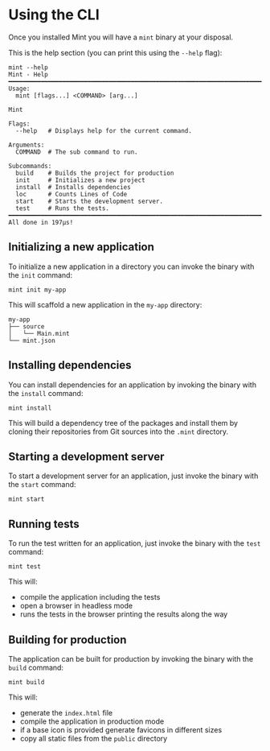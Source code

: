 # Using the CLI

Once you installed Mint you will have a `mint` binary at your disposal.

This is the help section \(you can print this using the `--help` flag\):

```text
mint --help
Mint - Help                                           
━━━━━━━━━━━━━━━━━━━━━━━━━━━━━━━━━━━━━━━━━━━━━━━━━━━━━━━━━━━━━━━━━━━━━━━━━━━━━━━━
Usage:
  mint [flags...] <COMMAND> [arg...]

Mint

Flags:
  --help   # Displays help for the current command.

Arguments:
  COMMAND  # The sub command to run.

Subcommands:
  build    # Builds the project for production
  init     # Initializes a new project
  install  # Installs dependencies
  loc      # Counts Lines of Code
  start    # Starts the development server.
  test     # Runs the tests.
━━━━━━━━━━━━━━━━━━━━━━━━━━━━━━━━━━━━━━━━━━━━━━━━━━━━━━━━━━━━━━━━━━━━━━━━━━━━━━━━
All done in 197μs!
```

## Initializing a new application

To initialize a new application in a directory you can invoke the binary with the `init` command:

```text
mint init my-app
```

This will scaffold a new application in the `my-app` directory:

```text
my-app
├── source
│   └── Main.mint
└── mint.json
```

## Installing dependencies

You can install dependencies for an application by invoking the binary with the `install` command:

```text
mint install
```

This will build a dependency tree of the packages and install them by cloning their repositories from Git sources into the `.mint` directory.

## Starting a development server

To start a development server for an application, just invoke the binary with the `start` command:

```text
mint start
```

## Running tests

To run the test written for an application, just invoke the binary with the `test` command:

```text
mint test
```

This will:

* compile the application including the tests
* open a browser in headless mode
* runs the tests in the browser printing the results along the way

## Building for production

The application can be built for production by invoking the binary with the `build` command:

```text
mint build
```

This will:

* generate the `index.html` file
* compile the application in production mode 
* if a base icon is provided generate favicons in different sizes
* copy all static files from the `public` directory

